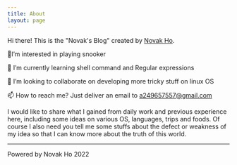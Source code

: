 ```yaml
---
title: About
layout: page
---
```


Hi there! This is the "Novak's Blog" created by <a rel="me" target="_blank" href="https://twitter.com/_SupunKavinda">Novak Ho</a>.

👀I’m interested in playing snooker 

🌱 I’m currently learning shell command and Regular expressions 

💞️ I’m looking to collaborate on developing more tricky stuff on linux OS 

📫 How to reach me? Just deliver an email to a249657557@gmail.com

I would like to share what I gained from daily work and previous experience here, including some ideas on various OS, languages, trips and foods. Of course I also need you tell me some stuffs about the defect or weakness of my idea so that I can know more about the truth of this world.

---
Powered by Novak Ho 2022
